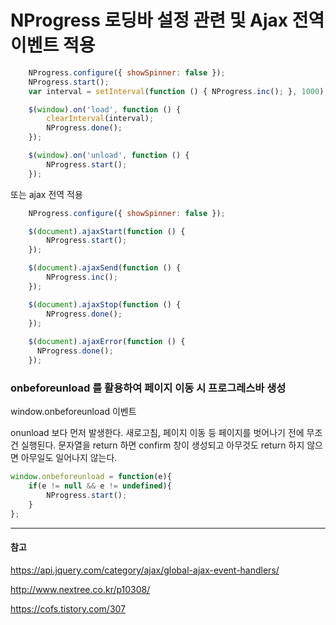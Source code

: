 # NProgress 로딩바 설정 관련 및 Ajax 전역 이벤트 적용

```javascript
    NProgress.configure({ showSpinner: false });
    NProgress.start();
    var interval = setInterval(function () { NProgress.inc(); }, 1000);

    $(window).on('load', function () {
        clearInterval(interval);
        NProgress.done();
    });

    $(window).on('unload', function () {
        NProgress.start();
    });
```

또는 ajax 전역 적용

```javascript
    NProgress.configure({ showSpinner: false });

    $(document).ajaxStart(function () {
        NProgress.start();
    });

    $(document).ajaxSend(function () {
        NProgress.inc();
    });

    $(document).ajaxStop(function () {
        NProgress.done();
    });
    
    $(document).ajaxError(function () {
      NProgress.done();
    });
```

### onbeforeunload 를 활용하여 페이지 이동 시 프로그레스바 생성

window.onbeforeunload 이벤트

onunload 보다 먼저 발생한다.
새로고침, 페이지 이동 등 페이지를 벗어나기 전에 무조건 실행된다.
문자열을 return 하면 confirm 창이 생성되고 아무것도 return 하지 않으면 아무일도 일어나지 않는다.

```javascript
window.onbeforeunload = function(e){
    if(e != null && e != undefined){
        NProgress.start();
    }
};
```

---
#### 참고

https://api.jquery.com/category/ajax/global-ajax-event-handlers/

http://www.nextree.co.kr/p10308/

https://cofs.tistory.com/307